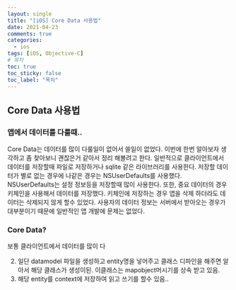 ```yaml
---
layout: single
title: "[iOS] Core Data 사용법"
date: 2021-04-23
comments: true
categories:
  - ios
tags: [iOS, Objective-C]
# 목차
toc: true
toc_sticky: false
toc_label: "목차"
---
```


## Core Data 사용법

### 앱에서 데이터를 다룰때..
Core Data는 데이터를 많이 다룰일이 없어서 쓸일이 없었다. 이번에 한번 알아보자 생각하고 좀 찾아보니 괜찮은거 같아서 정리 해볼려고 한다.
일반적으로 클라이언트에서 데이터를 저장할때 파일로 저장하거나 sqlite 같은 라이브러리를 사용한다.
저장할 데이터가 별로 없는 경우에 나같은 경우는 NSUserDefaults를 사용했다. NSUserDefaults는 설정 정보등을 저장할때 많이 사용한다.
또한, 중요 데이터의 경우 키체인을 사용해서 데이터를 저장했다. 키체인에 저장하는 경우 앱을 삭제 하더라도 데이터는 삭제되지 않게 할수 있었다.
사용자의 데이터 정보는 서버에서 받아오는 경우가 대부분이기 때문에 일반적인 앱 개발에 문제는 없었다.

### Core Data?

보통 클라이언트에서 데이터를 많이 다

2. 일단 datamodel 파일을 생성하고 entity명을 넣어주고 클래스 디파인을 해주면 알아서 해당 클래스가 생성이된. 이클래스는 mapobject머시기를 상속 받고 있음.
3. 해당 entity를 context에 저장하여 읽고 쓰기를 할수 있음..
